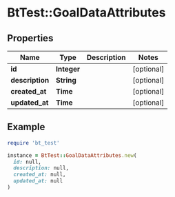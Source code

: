 # BtTest::GoalDataAttributes

## Properties

| Name | Type | Description | Notes |
| ---- | ---- | ----------- | ----- |
| **id** | **Integer** |  | [optional] |
| **description** | **String** |  | [optional] |
| **created_at** | **Time** |  | [optional] |
| **updated_at** | **Time** |  | [optional] |

## Example

```ruby
require 'bt_test'

instance = BtTest::GoalDataAttributes.new(
  id: null,
  description: null,
  created_at: null,
  updated_at: null
)
```

